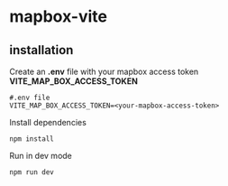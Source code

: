 # mapbox-vite

## installation

Create an **.env** file with your mapbox access token **VITE_MAP_BOX_ACCESS_TOKEN**

```shell
#.env file
VITE_MAP_BOX_ACCESS_TOKEN=<your-mapbox-access-token>
```

Install dependencies

```
npm install
```

Run in dev mode

```
npm run dev
```
